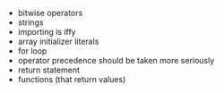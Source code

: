 * bitwise operators
* strings
* importing is iffy
* array initializer literals
* for loop
* operator precedence should be taken more seriously
* return statement
* functions (that return values)
